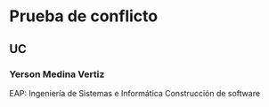 # Prueba de conflicto
## UC
### Yerson Medina Vertiz 
EAP: Ingeniería de Sistemas e Informática
Construcción de software
